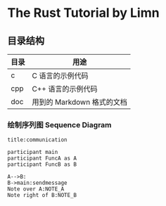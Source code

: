 # The Rust Tutorial by Limn


## 目录结构

目录  | 用途
------------- | -------------
c  | C 语言的示例代码
cpp  | C++ 语言的示例代码
doc  | 用到的 Markdown 格式的文档


### 绘制序列图 Sequence Diagram

```sequence
title:communication

participant main
participant FuncA as A
participant FuncB as B

A-->B:
B->main:sendmessage
Note over A:NOTE_A
Note right of B:NOTE_B

```